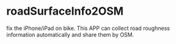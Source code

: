 # roadSurfaceInfo2OSM
fix the iPhone/iPad on bike. This APP can collect road roughness information automatically and share them by OSM.
